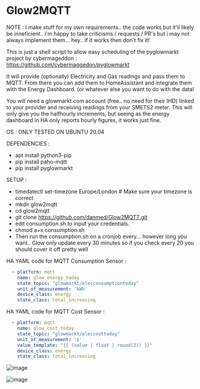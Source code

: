# Glow2MQTT

NOTE : I make stuff for my own requirements.. the code works but it'll likely be inneficient.. i'm happy to take criticisms / requests / PR's but i may not always implement them... hey.. if it works then don't fix it!

This is just a shell script to allow easy scheduling of the pyglowmarkt project by cybermageddon :  https://github.com/cybermaggedon/pyglowmarkt

It will provide (optionally) Electricity and Gas readings and pass them to MQTT. From there you can add them to HomeAssistant and integrate them with the Energy Dashboard. (or whatever else you want to do with the data!

You will need a glowmarkt.com account (free.. no need for their IHD) linked to your provider and receiving readings from your SMETS2 meter. This will only give you the halfhourly increments, but seeing as the energy dashboard in HA only reports hourly figures, it works just fine.

OS : 
ONLY TESTED ON UBUNTU 20.04

DEPENDENCIES : 
* apt install python3-pip
* pip install paho-mqtt
* pip install pyglowmarkt
 
SETUP : 
* timedatectl set-timezone Europe/London # Make sure your timezone is correct
* mkdir glow2mqtt
* cd glow2mqtt
* git clone https://github.com/danmed/Glow2MQTT.git
* edit consumption.sh to input your credentials.
* chmod a+x consumption.sh
* Then run the consumption.sh on a cronjob every... however long you want.. Glow only update every 30 minutes so if you check every 20 you should cover it off pretty well

HA YAML code for MQTT Consumption Sensor : 

```YAML
  - platform: mqtt
    name: glow_energy_today
    state_topic: "glowmarkt/elecconsumptiontoday"
    unit_of_measurement: 'kWh'  
    device_class: energy
    state_class: total_increasing
```

HA YAML code for MQTT Cost Sensor : 

```YAML
  - platform: mqtt
    name: glow_cost_today
    state_topic: "glowmarkt/eleccosttoday"
    unit_of_measurement: '£'  
    value_template: "{{ (value | float | round(2)) }}"
    device_class: energy
    state_class: total_increasing
```
    
![image](https://user-images.githubusercontent.com/3878490/132579305-4641c814-c510-48b5-adb9-2d2fa6a4bfba.png)

![image](https://user-images.githubusercontent.com/3878490/132579214-7fb948ad-1020-4309-ab58-281ed78528db.png)
